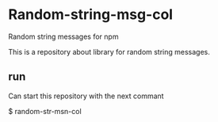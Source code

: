 # Random-string-msg-col
Random string messages for npm

This is a repository about library for random string messages.

## run

Can start this repository with the next commant

$ random-str-msn-col